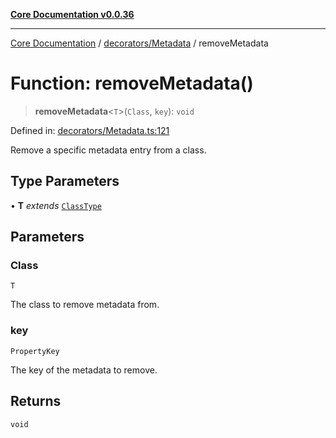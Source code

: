 [**Core Documentation v0.0.36**](../../../README.md)

***

[Core Documentation](../../../modules.md) / [decorators/Metadata](../README.md) / removeMetadata

# Function: removeMetadata()

> **removeMetadata**\<`T`\>(`Class`, `key`): `void`

Defined in: [decorators/Metadata.ts:121](https://github.com/stonemjs/core/blob/9f959fbf0878444ad50749e09c8b1ee612a83d71/src/decorators/Metadata.ts#L121)

Remove a specific metadata entry from a class.

## Type Parameters

• **T** *extends* [`ClassType`](../../../declarations/type-aliases/ClassType.md)

## Parameters

### Class

`T`

The class to remove metadata from.

### key

`PropertyKey`

The key of the metadata to remove.

## Returns

`void`
